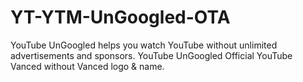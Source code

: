 # YT-YTM-UnGoogled-OTA
YouTube UnGoogled helps you watch YouTube without  unlimited advertisements and sponsors. YouTube UnGoogled Official YouTube Vanced without Vanced logo &amp; name.
